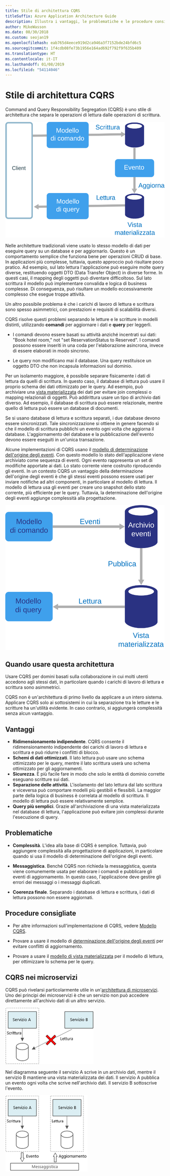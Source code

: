 ```yaml
---
title: Stile di architettura CQRS
titleSuffix: Azure Application Architecture Guide
description: Illustra i vantaggi, le problematiche e le procedure consigliate per le architetture CQRS.
author: MikeWasson
ms.date: 08/30/2018
ms.custom: seojan19
ms.openlocfilehash: eab765d4eece919d2ca946a3f7152bde24bfd6c5
ms.sourcegitcommit: 1f4cdb08fe73b1956e164ad692f792f9f635b409
ms.translationtype: HT
ms.contentlocale: it-IT
ms.lasthandoff: 01/08/2019
ms.locfileid: "54114046"
---
```

# <a name="cqrs-architecture-style"></a>Stile di architettura CQRS

Command and Query Responsibility Segregation (CQRS) è uno stile di architettura che separa le operazioni di lettura dalle operazioni di scrittura.

![Diagramma logico dello stile di un'architettura CQRS](./images/cqrs-logical.svg)

Nelle architetture tradizionali viene usato lo stesso modello di dati per eseguire query su un database e per aggiornarlo. Questo è un comportamento semplice che funziona bene per operazioni CRUD di base. In applicazioni più complesse, tuttavia, questo approccio può risultare poco pratico. Ad esempio, sul lato lettura l'applicazione può eseguire molte query diverse, restituendo oggetti DTO (Data Transfer Object) in diverse forme. In questi casi, il mapping degli oggetti può diventare difficoltoso. Sul lato scrittura il modello può implementare convalida e logica di business complesse. Di conseguenza, può risultare un modello eccessivamente complesso che esegue troppe attività.

Un altro possibile problema è che i carichi di lavoro di lettura e scrittura sono spesso asimmetrici, con prestazioni e requisiti di scalabilità diversi.

CQRS risolve questi problemi separando le letture e le scritture in modelli distinti, utilizzando **comandi** per aggiornare i dati e **query** per leggerli.

- I comandi devono essere basati su attività anziché incentrati sui dati: "Book hotel room," not "set ReservationStatus to Reserved". I comandi possono essere inseriti in una coda per l'elaborazione asincrona, invece di essere elaborati in modo sincrono.

- Le query non modificano mai il database. Una query restituisce un oggetto DTO che non incapsula informazioni sul dominio.

Per un isolamento maggiore, è possibile separare fisicamente i dati di lettura da quelli di scrittura. In questo caso, il database di lettura può usare il proprio schema dei dati ottimizzato per le query. Ad esempio, può archiviare una [vista materializzata][materialized-view] dei dati per evitare join complessi o mapping relazionali di oggetti. Può addirittura usare un tipo di archivio dati diverso. Ad esempio, il database di scrittura può essere relazionale, mentre quello di lettura può essere un database di documenti.

Se si usano database di lettura e scrittura separati, i due database devono essere sincronizzati. Tale sincronizzazione si ottiene in genere facendo sì che il modello di scrittura pubblichi un evento ogni volta che aggiorna il database. L'aggiornamento del database e la pubblicazione dell'evento devono essere eseguiti in un'unica transazione.

Alcune implementazioni di CQRS usano il [modello di determinazione dell'origine degli eventi][event-sourcing]. Con questo modello lo stato dell'applicazione viene archiviato come sequenza di eventi. Ogni evento rappresenta un set di modifiche apportate ai dati. Lo stato corrente viene costruito riproducendo gli eventi. In un contesto CQRS un vantaggio della determinazione dell'origine degli eventi è che gli stessi eventi possono essere usati per inviare notifiche ad altri componenti, in particolare al modello di lettura. Il modello di lettura usa gli eventi per creare uno snapshot dello stato corrente, più efficiente per le query. Tuttavia, la determinazione dell'origine degli eventi aggiunge complessità alla progettazione.

![Eventi CQRS](./images/cqrs-events.svg)

## <a name="when-to-use-this-architecture"></a>Quando usare questa architettura

Usare CQRS per domini basati sulla collaborazione in cui molti utenti accedono agli stessi dati, in particolare quando i carichi di lavoro di lettura e scrittura sono asimmetrici.

CQRS non è un'architettura di primo livello da applicare a un intero sistema. Applicare CQRS solo ai sottosistemi in cui la separazione tra le letture e le scritture ha un'utilità evidente. In caso contrario, si aggiungerà complessità senza alcun vantaggio.

## <a name="benefits"></a>Vantaggi

- **Ridimensionamento indipendente**. CQRS consente il ridimensionamento indipendente dei carichi di lavoro di lettura e scrittura e può ridurre i conflitti di blocco.
- **Schemi di dati ottimizzati**. Il lato lettura può usare uno schema ottimizzato per le query, mentre il lato scrittura userà uno schema ottimizzato per gli aggiornamenti.
- **Sicurezza**. È più facile fare in modo che solo le entità di dominio corrette eseguano scritture sui dati.
- **Separazione delle attività**. L'isolamento del lato lettura dal lato scrittura e viceversa può comportare modelli più gestibili e flessibili. La maggior parte della logica di business è correlata al modello di scrittura. Il modello di lettura può essere relativamente semplice.
- **Query più semplici**. Grazie all'archiviazione di una vista materializzata nel database di lettura, l'applicazione può evitare join complessi durante l'esecuzione di query.

## <a name="challenges"></a>Problematiche

- **Complessità**. L'idea alla base di CQRS è semplice. Tuttavia, può aggiungere complessità alla progettazione di applicazioni, in particolare quando si usa il modello di determinazione dell'origine degli eventi.

- **Messaggistica**. Benché CQRS non richieda la messaggistica, questa viene comunemente usata per elaborare i comandi e pubblicare gli eventi di aggiornamento. In questo caso, l'applicazione deve gestire gli errori dei messaggi o i messaggi duplicati.

- **Coerenza finale**. Separando i database di lettura e scrittura, i dati di lettura possono non essere aggiornati.

## <a name="best-practices"></a>Procedure consigliate

- Per altre informazioni sull'implementazione di CQRS, vedere [Modello CQRS][cqrs-pattern].

- Provare a usare il modello di [determinazione dell'origine degli eventi][event-sourcing] per evitare conflitti di aggiornamento.

- Provare a usare il [modello di vista materializzata][materialized-view] per il modello di lettura, per ottimizzare lo schema per le query.

## <a name="cqrs-in-microservices"></a>CQRS nei microservizi

CQRS può rivelarsi particolarmente utile in un'[architettura di microservizi][microservices]. Uno dei principi dei microservizi è che un servizio non può accedere direttamente all'archivio dati di un altro servizio.

![Diagramma di un approccio non corretto ai microservizi](./images/cqrs-microservices-wrong.png)

Nel diagramma seguente il servizio A scrive in un archivio dati, mentre il servizio B mantiene una vista materializzata dei dati. Il servizio A pubblica un evento ogni volta che scrive nell'archivio dati. Il servizio B sottoscrive l'evento.

![Diagramma di un approccio corretto ai microservizi](./images/cqrs-microservices-right.png)

<!-- links -->

[cqrs-pattern]: ../../patterns/cqrs.md
[event-sourcing]: ../../patterns/event-sourcing.md
[materialized-view]: ../../patterns/materialized-view.md
[microservices]: ./microservices.md
